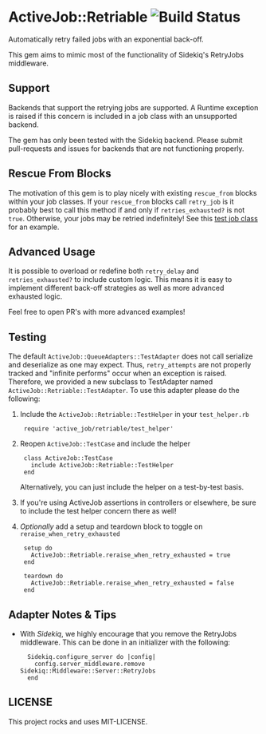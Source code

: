 # ActiveJob::Retriable ![Build Status](https://travis-ci.org/SimplyBuilt/activejob-retriable.svg)

Automatically retry failed jobs with an exponential back-off.

This gem aims to mimic most of the functionality of Sidekiq's
RetryJobs middleware.

## Support

Backends that support the retrying jobs are supported. A Runtime
exception is raised if this concern is included in a job class
with an unsupported backend.

The gem has only been tested with the Sidekiq backend. Please submit
pull-requests and issues for backends that are not functioning properly.

## Rescue From Blocks

The motivation of this gem is to play nicely with existing `rescue_from`
blocks within your job classes. If your `rescue_from` blocks call
`retry_job` is it probably best to call this method if and only if
`retries_exhausted?` is not `true`. Otherwise, your jobs may be retried
indefinitely! See this [test job
class](https://github.com/SimplyBuilt/activejob-retriable/blob/master/test/dummy/app/jobs/rescue_job.rb#L8)
for an example.

## Advanced Usage

It is possible to overload or redefine both `retry_delay` and
`retries_exhausted?` to include custom logic. This means it is easy to
implement different back-off strategies as well as more advanced
exhausted logic.

Feel free to open PR's with more advanced examples!

## Testing

The default `ActiveJob::QueueAdapters::TestAdapter` does not call
serialize and deserialize as one may expect. Thus, `retry_attempts` are
not properly tracked and "infinite performs" occur when an exception is
raised. Therefore, we provided a new subclass to TestAdapter named
`ActiveJob::Retriable::TestAdapter`. To use this adapter please do the
following:

1. Include the `ActiveJob::Retriable::TestHelper` in your `test_helper.rb`

        require 'active_job/retriable/test_helper'

2. Reopen `ActiveJob::TestCase` and include the helper

        class ActiveJob::TestCase
          include ActiveJob::Retriable::TestHelper
        end

   Alternatively, you can just include the helper on a test-by-test
basis.

3. If you're using ActiveJob assertions in controllers or elsewhere, be
   sure to include the test helper concern there as well!

4. *Optionally* add a setup and teardown block to toggle on
   `reraise_when_retry_exhausted`

        setup do
          ActiveJob::Retriable.reraise_when_retry_exhausted = true
        end

        teardown do
          ActiveJob::Retriable.reraise_when_retry_exhausted = false
        end

## Adapter Notes & Tips

- With _Sidekiq_, we highly encourage that you remove the RetryJobs
  middleware. This can be done in an initializer with the following:

        Sidekiq.configure_server do |config|
          config.server_middleware.remove Sidekiq::Middleware::Server::RetryJobs
        end


## LICENSE

This project rocks and uses MIT-LICENSE.
